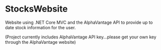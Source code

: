 # StocksWebsite
Website using .NET Core MVC and the AlphaVantage API to provide up to date stock information for the user.

(Project currently includes AlphaVantage API key...please get your own key through the AlphaVantage website)
